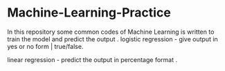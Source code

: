 # Machine-Learning-Practice
In this repository some common codes of Machine Learning is written to train the model and 
predict the output .
logistic regression - give output in yes or no form | true/false.

linear regression - predict the output in percentage format . 
